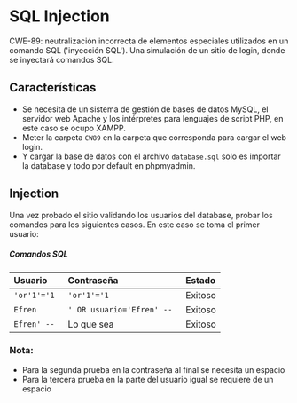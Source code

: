 
# SQL Injection

CWE-89: neutralización incorrecta de elementos especiales utilizados en un comando SQL ('inyección SQL').
Una simulación de un sitio de login, donde se inyectará comandos SQL.

## Características

- Se necesita de un sistema de gestión de bases de datos MySQL, el servidor web Apache y los intérpretes para lenguajes de script PHP, en este caso se ocupo XAMPP.
- Meter la carpeta `CW89` en la carpeta que corresponda para cargar el web login.
- Y cargar la base de datos con el archivo  `database.sql` solo es importar la database y todo por default en phpmyadmin.


## Injection 

Una vez probado el sitio validando los usuarios del database, probar los comandos para los siguientes casos. En este caso se toma el primer usuario:


##### Comandos SQL 


| Usuario | Contraseña     | Estado                      |
| :-------- | :------- | :-------------------------------- |
| `'or'1'='1`      | `'or'1'='1` | Exitoso |
| `Efren`      | `' OR usuario='Efren' -- ` |Exitoso |
| `Efren' -- `      | Lo que sea | Exitoso |

### Nota:

- Para la segunda prueba en la contraseña al final se necesita un espacio
- Para la tercera prueba en la parte del usuario igual se requiere de un espacio
